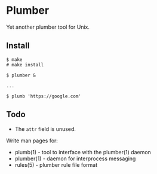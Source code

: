 # Plumber

Yet another plumber tool for Unix.

## Install

	$ make
	# make install

	$ plumber &

	...

	$ plumb 'https://google.com'

## Todo

* The `attr` field is unused.

Write man pages for:

 * plumb(1) - tool to interface with the plumber(1) daemon
 * plumber(1) - daemon for interprocess messaging
 * rules(5) - plumber rule file format

